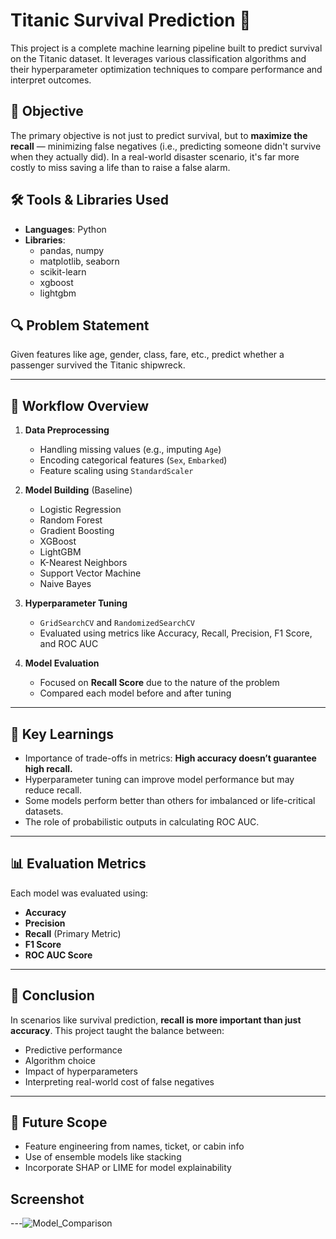 # Titanic Survival Prediction 🚢

This project is a complete machine learning pipeline built to predict survival on the Titanic dataset. It leverages various classification algorithms and their hyperparameter optimization techniques to compare performance and interpret outcomes. 

## 📌 Objective

The primary objective is not just to predict survival, but to **maximize the recall** — minimizing false negatives (i.e., predicting someone didn't survive when they actually did). In a real-world disaster scenario, it's far more costly to miss saving a life than to raise a false alarm.

## 🛠️ Tools & Libraries Used

- **Languages**: Python
- **Libraries**: 
  - pandas, numpy
  - matplotlib, seaborn
  - scikit-learn
  - xgboost
  - lightgbm

## 🔍 Problem Statement

Given features like age, gender, class, fare, etc., predict whether a passenger survived the Titanic shipwreck.

---

## 🔄 Workflow Overview

1. **Data Preprocessing**
   - Handling missing values (e.g., imputing `Age`)
   - Encoding categorical features (`Sex`, `Embarked`)
   - Feature scaling using `StandardScaler`

2. **Model Building** (Baseline)
   - Logistic Regression
   - Random Forest
   - Gradient Boosting
   - XGBoost
   - LightGBM
   - K-Nearest Neighbors
   - Support Vector Machine
   - Naive Bayes

3. **Hyperparameter Tuning**
   - `GridSearchCV` and `RandomizedSearchCV`
   - Evaluated using metrics like Accuracy, Recall, Precision, F1 Score, and ROC AUC

4. **Model Evaluation**
   - Focused on **Recall Score** due to the nature of the problem
   - Compared each model before and after tuning

---

## 🎯 Key Learnings

- Importance of trade-offs in metrics: **High accuracy doesn’t guarantee high recall.**
- Hyperparameter tuning can improve model performance but may reduce recall.
- Some models perform better than others for imbalanced or life-critical datasets.
- The role of probabilistic outputs in calculating ROC AUC.

---

## 📊 Evaluation Metrics

Each model was evaluated using:
- **Accuracy**
- **Precision**
- **Recall** (Primary Metric)
- **F1 Score**
- **ROC AUC Score**

---

## 🧠 Conclusion

In scenarios like survival prediction, **recall is more important than just accuracy**. This project taught the balance between:
- Predictive performance
- Algorithm choice
- Impact of hyperparameters
- Interpreting real-world cost of false negatives

---

## 🚀 Future Scope

- Feature engineering from names, ticket, or cabin info
- Use of ensemble models like stacking
- Incorporate SHAP or LIME for model explainability

## Screenshot
---![Model_Comparison](ModelComparison.png)

